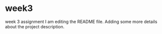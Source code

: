 # week3
week 3 assignment
I am editing the README file. Adding some more details about the project description.
